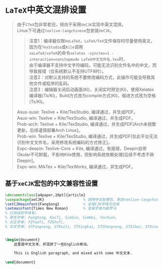 # `LaTeX`中英文混排设置

> 由于`CTeX`包非常老旧，倾向于采用`XeCJK`实现中英文混排。  
> Linux下可通过`texlive-langchinese`包安装`XeCJK`。  
> > 注意1：编译器仅限`XeLaTeX`，`LaTeX/TeX`文件保存时尽量使用英文，因为在`TexStudio`或`Kile`调用  
> > `xeLaTeX/xeTeX`的命令`xelatex -synctex=1 -interaction=nonstopmode LaTeX中文文件名.tex`时，  
> > 由于编译器不支持中文字符编码，可能无法识别文件名中的中文，而导致报错（仅系统默认不支持UTF8时）。  
> > 注意2：对默认支持的系统不要修改编码方式，此操作可能会导致其他文件或程序的乱码。  
> > 注意3：编辑器关闭启动画面(Kl)，关闭实时预览(Kl)，使用Xelatex编译器(Ts/Kl)，Build方式改为compile方式(Kl)，缩进方式改为空格(Ts/Kl)。  
> 
> Asus-suse: Texlive + Kile/TexStudio, 编译通过，并生成PDF。  
> Asus-win: Texlive + Kile/TexStudio, 编译通过，并生成PDF。  
> Prob-arch: Texlive + Kile/TexStudio, 编译通过，并生成PDF[Arch未频繁更新，后续谨慎部署Arch Linux]。  
> Prob-win: Texlive + Kile/TexStudio, 编译通过，并生成PDF[仅此平台无法识别中文文件名，采用修改系统编码的方式修正]。  
> Expc-deepin: Texlive-Core + Kile, 编译通过，有报错，Deepin自带Okular不可卸载，不影响Kile使用，但影响系统依赖处理[后续不考虑不熟Deepin]。  
> Expc-win: MikTex + Kile/TexWorks, 编译通过，并生成PDF。  

## 基于`xeCJK`宏包的中文兼容性设置

``` latex
\documentclass[a4paper,10pt]{article}
\usepackage{xeCJK}                  % 调用中文处理包，来自texlive-langchinese
\setCJKmainfont{FangSong}           % 全局CJK字体为仿宋
\setmainfont{Times New Roman}       % 全局字体为新罗马
% 已测试的字体有:
% 原生字体: FangSong, KaiTi, SimSun, SimHei, YouYuan, 
% 方正字体: FZYaoTi, FZShuTi, 
% 华文字体: STFangsong, STKaiti, STXingkai, STZhongsong, STXihei, STXinwei, STLiti


\begin{document}
    这里是中文文本，并混排了一些English单词。
    
    This is English paragraph, and mixed with some 中文文本.
    
\end{document}
```

